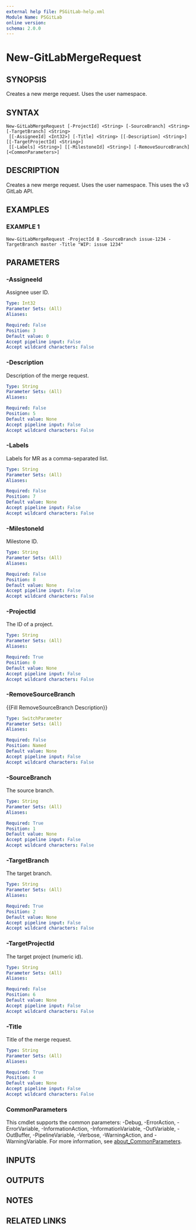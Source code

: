 ```yaml
---
external help file: PSGitLab-help.xml
Module Name: PSGitLab
online version:
schema: 2.0.0
---
```


# New-GitLabMergeRequest

## SYNOPSIS
Creates a new merge request.
Uses the user namespace.

## SYNTAX

```
New-GitLabMergeRequest [-ProjectId] <String> [-SourceBranch] <String> [-TargetBranch] <String>
 [[-AssigneeId] <Int32>] [-Title] <String> [[-Description] <String>] [[-TargetProjectId] <String>]
 [[-Labels] <String>] [[-MilestoneId] <String>] [-RemoveSourceBranch] [<CommonParameters>]
```

## DESCRIPTION
Creates a new merge request.
Uses the user namespace.
This uses the v3 GitLab API.

## EXAMPLES

### EXAMPLE 1
```
New-GitLabMergeRequest -ProjectId 8 -SourceBranch issue-1234 -TargetBranch master -Title "WIP: issue 1234"
```

## PARAMETERS

### -AssigneeId
Assignee user ID.

```yaml
Type: Int32
Parameter Sets: (All)
Aliases:

Required: False
Position: 3
Default value: 0
Accept pipeline input: False
Accept wildcard characters: False
```

### -Description
Description of the merge request.

```yaml
Type: String
Parameter Sets: (All)
Aliases:

Required: False
Position: 5
Default value: None
Accept pipeline input: False
Accept wildcard characters: False
```

### -Labels
Labels for MR as a comma-separated list.

```yaml
Type: String
Parameter Sets: (All)
Aliases:

Required: False
Position: 7
Default value: None
Accept pipeline input: False
Accept wildcard characters: False
```

### -MilestoneId
Milestone ID.

```yaml
Type: String
Parameter Sets: (All)
Aliases:

Required: False
Position: 8
Default value: None
Accept pipeline input: False
Accept wildcard characters: False
```

### -ProjectId
The ID of a project.

```yaml
Type: String
Parameter Sets: (All)
Aliases:

Required: True
Position: 0
Default value: None
Accept pipeline input: False
Accept wildcard characters: False
```

### -RemoveSourceBranch
{{Fill RemoveSourceBranch Description}}

```yaml
Type: SwitchParameter
Parameter Sets: (All)
Aliases:

Required: False
Position: Named
Default value: None
Accept pipeline input: False
Accept wildcard characters: False
```

### -SourceBranch
The source branch.

```yaml
Type: String
Parameter Sets: (All)
Aliases:

Required: True
Position: 1
Default value: None
Accept pipeline input: False
Accept wildcard characters: False
```

### -TargetBranch
The target branch.

```yaml
Type: String
Parameter Sets: (All)
Aliases:

Required: True
Position: 2
Default value: None
Accept pipeline input: False
Accept wildcard characters: False
```

### -TargetProjectId
The target project (numeric id).

```yaml
Type: String
Parameter Sets: (All)
Aliases:

Required: False
Position: 6
Default value: None
Accept pipeline input: False
Accept wildcard characters: False
```

### -Title
Title of the merge request.

```yaml
Type: String
Parameter Sets: (All)
Aliases:

Required: True
Position: 4
Default value: None
Accept pipeline input: False
Accept wildcard characters: False
```

### CommonParameters
This cmdlet supports the common parameters: -Debug, -ErrorAction, -ErrorVariable, -InformationAction, -InformationVariable, -OutVariable, -OutBuffer, -PipelineVariable, -Verbose, -WarningAction, and -WarningVariable. For more information, see [about_CommonParameters](http://go.microsoft.com/fwlink/?LinkID=113216).

## INPUTS

## OUTPUTS

## NOTES

## RELATED LINKS
